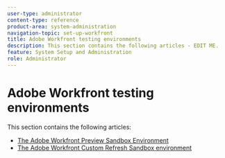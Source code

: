 ```yaml
---
user-type: administrator
content-type: reference
product-area: system-administration
navigation-topic: set-up-workfront
title: Adobe Workfront testing environments
description: This section contains the following articles - EDIT ME.
feature: System Setup and Administration
role: Administrator
---
```


# Adobe Workfront testing environments

This section contains the following articles:

* [The Adobe Workfront Preview Sandbox Environment](../../../administration-and-setup/set-up-workfront/workfront-testing-environments/wf-preview-sandbox-environment.md) 
* [The Adobe Workfront Custom Refresh Sandbox environment](../../../administration-and-setup/set-up-workfront/workfront-testing-environments/wf-custom-refresh-sandbox-environment.md)


